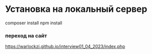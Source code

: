 # Установка на локальный сервер

composer install
npm install

### переход на сайт

https://warlockzi.github.io/interview01_04_2023/index.php

